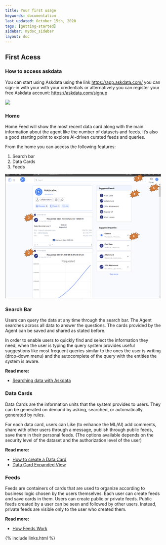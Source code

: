 ```yaml
---
title: Your first usage
keywords: documentation
last_updated: October 15th, 2020
tags: [getting-started]
sidebar: mydoc_sidebar
layout: doc
--- 
```


## First Acess

### How to access askdata

You can start using Askdata using the link <https://app.askdata.com/> you can sign-in with your with your credentials or alternatively you can register your free Askdata account: <https://askdata.com/signup>

![](https://uploads-ssl.webflow.com/5dff758010bfa7356f98e395/5f589d3235072a1e57b3b54e_9ApI7IibWWtz5IJBWMLOZtKqd6SKjps5vHmH0-VuWY6tS_Jb7QKPqPOmNxSJKYILnOtC_HtuUaPSi_zxSTvFY2Recz_W6akmUKUep9PlsAzm039h6btyi5F5U_j2ycnz5wPhEQE9.png)

### Home

Home Feed will show the most recent data card along with the main information about the agent like the number of datasets and feeds. It’s also a good starting point to explore AI-driven curated feeds and queries.

From the home you can access the following features:

1. Search bar
2. Data Cards
3. Feeds

![](media/your-first-usage_main.png)

### Search Bar

Users can query the data at any time through the search bar. The Agent searches across all data to answer the questions. The cards provided by the Agent can be saved and shared as stated before.

In order to enable users to quickly find and select the information they need, when the user is typing the query system provides useful suggestions like most frequent queries similar to the ones the user is writing (drop-down menu) and the autocomplete of the query with the entities the system is aware.

**Read more:**
* [Searching data with Askdata](/docs/searching-data)

### Data Cards

Data Cards are the information units that the system provides to users. They can be generated on demand by asking, searched, or automatically generated by rules.

For each data card, users can Like (to enhance the ML/AI) add comments, share with other users through a message, publish through public feeds, save them in their personal feeds. (The options available depends on the security level of the dataset and the authorization level of the user)

**Read more:**
* [How to create a Data Card](/docs/how-to-create-a-data-card)
* [Data Card Expanded View](/docs/data-card-expanded-view)

### Feeds

Feeds are containers of cards that are used to organize according to business logic chosen by the users themselves. Each user can create feeds and save cards in them. 
Users can create public or private feeds. Public feeds created by a user can be seen and followed by other users. Instead, private feeds are visible only to the user who created them.

**Read more:**
* [How Feeds Work](/docs/be-productive-with-feeds)

{% include links.html %}

